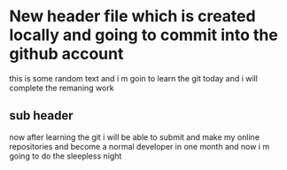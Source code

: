 # New header file which is created locally and going to commit into the github account
 this is some random text and i m goin to learn the git today and i will complete the remaning work


 ## sub header
  
  now after learning the git i will be able to submit and make my online repositories and become a normal developer in one month and now i m going to do the sleepless night
  